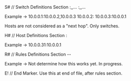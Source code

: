 S#  // Switch Definitions Section
<SwitchID>:<NextHop1>,<NextHop2>,...
<SwitchID>:<NextHop1>,<NextHop2>,...

Example -> 10.0.0.1:10.0.0.2,10.0.0.3
		   10.0.0.2:
		   10.0.0.3:10.0.0.1

Hosts are not considered as a "next hop". Only switches.

H#  // Host Definitions Section
<HostID>:<SwitchID>

Example -> 10.0.0.31:10.0.0.1

R#  // Rules Definitions Section
<SwitchID>-<Prefix>-<NextHopId>

Example -> Not determine how this works yet. In progress.

E!  // End Marker. Use this at end of file, after rules section.